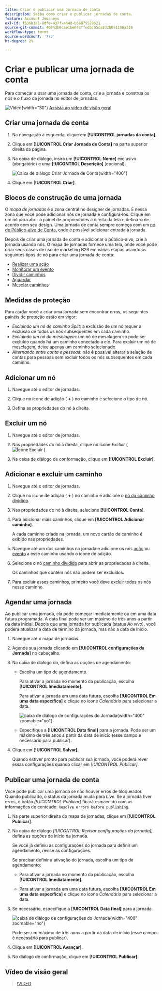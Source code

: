 ```yaml
---
title: Criar e publicar uma Jornada de conta
description: Saiba como criar e publicar jornadas de conta.
feature: Account Journeys
exl-id: f536b1a1-8dfe-437f-a84d-b66879529621
source-git-commit: 40043b0cae1be64cffedbc65da2d2b091186a310
workflow-type: tm+mt
source-wordcount: '773'
ht-degree: 2%

---
```


# Criar e publicar uma jornada de conta

Para começar a usar uma jornada de conta, crie a jornada e construa os nós e o fluxo da jornada no editor de jornadas.

![Vídeo](../../assets/do-not-localize/icon-video.svg){width="30"} [Assista ao vídeo de visão geral](#overview-video)

## Criar uma jornada de conta

1. Na navegação à esquerda, clique em **[!UICONTROL jornadas da conta]**.

1. Clique em **[!UICONTROL Criar Jornada de Conta]** na parte superior direita da página.

1. Na caixa de diálogo, insira um **[!UICONTROL Nome]** exclusivo (obrigatório) e uma **[!UICONTROL Descrição]** (opcional).

   ![Caixa de diálogo Criar Jornada de Conta](./assets/account-journey-create-dialog.png){width="400"}

1. Clique em **[!UICONTROL Criar]**.

## Blocos de construção de uma jornada

O _mapa de jornadas_ é a zona central no designer de jornadas. É nessa zona que você pode adicionar nós de jornada e configurá-los. Clique em um nó para abrir o painel de propriedades à direita da tela e defina-o de acordo com seu design. Uma jornada de conta sempre começa com um [nó de Público-alvo de Conta](./account-audience-nodes.md), onde é possível adicionar entrada à jornada.

Depois de criar uma jornada de conta e adicionar o público-alvo, crie a jornada usando nós. O mapa de jornadas fornece uma tela, onde você pode criar seus casos de uso de marketing B2B em várias etapas usando os seguintes tipos de nó para criar uma jornada de conta:

* [Realizar uma ação](./action-nodes.md)
* [Monitorar um evento](./listen-for-event-nodes.md)
* [Dividir caminhos](./split-merge-paths-nodes.md)
* [Aguardar](./wait-nodes.md)
* [Mesclar caminhos](./split-merge-paths-nodes.md)

## Medidas de proteção

Para ajudar você a criar uma jornada sem encontrar erros, os seguintes painéis de proteção estão em vigor:

* _Excluindo um nó de caminho Split_: a exclusão de um nó requer a exclusão de todos os nós subsequentes em cada caminho.
* _Excluindo um nó de mesclagem_: um nó de mesclagem só pode ser excluído quando há um caminho conectado a ele. Para excluir um nó de mesclagem, deixe apenas um caminho selecionado.
* _Alternando entre conta e pessoas_: não é possível alterar a seleção de contas para pessoas sem excluir todos os nós subsequentes em cada caminho.

## Adicionar um nó

1. Navegue até o editor de jornadas.

1. Clique no ícone de adição ( **+** ) no caminho e selecione o tipo de nó.

1. Defina as propriedades do nó à direita.

## Excluir um nó

1. Navegue até o editor de jornadas.

1. Nas propriedades do nó à direita, clique no ícone _Excluir_ ( ![Ícone Excluir](../assets/do-not-localize/icon-delete.svg) ).

1. Na caixa de diálogo de conformação, clique em **[!UICONTROL Excluir]**.

## Adicionar e excluir um caminho

1. Navegue até o editor de jornadas.

1. Clique no ícone de adição ( **+** ) no caminho e adicione o [nó do caminho dividido](./split-merge-paths-nodes.md#split-paths).

1. Nas propriedades do nó à direita, selecione **[!UICONTROL Conta]**.

1. Para adicionar mais caminhos, clique em **[!UICONTROL Adicionar caminho]**.

   A cada caminho criado na jornada, um novo cartão de caminho é exibido nas propriedades.

1. Navegue até um dos caminhos na jornada e adicione os nós [ação](./action-nodes.md) ou [evento](./listen-for-event-nodes.md) a esse caminho usando o ícone de adição.

1. Selecione o nó [caminho dividido](./split-merge-paths-nodes.md) para abrir as propriedades à direita.

   Os caminhos que contêm nós não podem ser excluídos.

1. Para excluir esses caminhos, primeiro você deve excluir todos os nós nesse caminho.

## Agendar uma jornada

Ao publicar uma jornada, ela pode começar imediatamente ou em uma data futura programada. A data final pode ser um máximo de três anos a partir da data inicial. Depois que uma jornada for publicada (status _Ao vivo_), você poderá atualizar a data de término da jornada, mas não a data de início.

1. Navegue até o mapa de jornadas.

1. Agende sua jornada clicando em **[!UICONTROL configurações da Jornada]** no cabeçalho.

1. Na caixa de diálogo do, defina as opções de agendamento:

   * Escolha um tipo de agendamento.

     Para ativar a jornada no momento da publicação, escolha **[!UICONTROL Imediatamente]**.

     Para ativar a jornada em uma data futura, escolha **[!UICONTROL Em uma data específica]** e clique no ícone _Calendário_ para selecionar a data.

     ![caixa de diálogo de configurações do Jornada](./assets/account-journey-settings-dialog.png){width="400" zoomable="no"}

   * Especifique a **[!UICONTROL Data final]** para a jornada. Pode ser um máximo de três anos a partir da data de início (esse campo é necessário para publicar).

1. Clique em **[!UICONTROL Salvar]**.

   Quando estiver pronto para publicar sua jornada, você poderá rever essas configurações quando clicar em _[!UICONTROL Publicar]_.

## Publicar uma jornada de conta

Você pode publicar uma jornada se não houver erros de bloqueador. Quando publicado, o status da jornada muda para _Live_. Se a jornada tiver erros, o botão _[!UICONTROL Publicar]_ ficará esmaecido com as informações de conteúdo: `Resolve errors before publishing`.

1. Na parte superior direita do mapa de jornadas, clique em **[!UICONTROL Publicar]**.

1. Na caixa de diálogo _[!UICONTROL Revisar configurações da jornada]_, defina as opções de início da jornada.

   Se você já definiu as configurações do jornada para definir um agendamento, revise as configurações.

   Se precisar definir a ativação do jornada, escolha um tipo de agendamento:

   * Para ativar a jornada no momento da publicação, escolha **[!UICONTROL Imediatamente]**.

   * Para ativar a jornada em uma data futura, escolha **[!UICONTROL Em uma data específica]** e clique no ícone _Calendário_ para selecionar a data.

1. Se necessário, especifique a **[!UICONTROL Data final]** para a jornada.

   ![caixa de diálogo de configurações do Jornada](./assets/journey-publish-dialog.png){width="400" zoomable="no"}

   Pode ser um máximo de três anos a partir da data de início (esse campo é necessário para publicar).

1. Clique em **[!UICONTROL Avançar]**.

1. No diálogo de confirmação, clique em **[!UICONTROL Publicar]**.

## Vídeo de visão geral

>[!VIDEO](https://video.tv.adobe.com/v/3443204/?learn=on)
